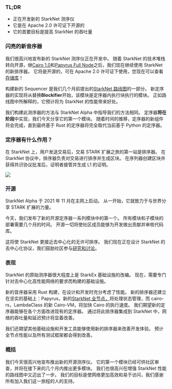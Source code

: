 ### TL;DR

* 正在开发新的 StarkNet 测序仪
* 它是在 Apache 2.0 许可证下开源的
* 它的首要目标是提高 StarkNet 的吞吐量

### 闪亮的新音序器

我们很高兴地宣布新的 StarkNet 测序仪正在开发中。 随着 StarkNet 的技术堆栈转向开源，继[Cairo 1.0](https://medium.com/starkware/open-sourcing-cairo-1-0-b3100a664bb0)和[Papyrus Full Node](https://medium.com/starkware/papyrus-an-open-source-starknet-full-node-396f7cd90202)之后，我们现在继续使用 StarkNet 的新排序器。 它将是开源的，可在 Apache 2.0 许可证下使用，您现在可以查看[存储库](https://github.com/starkware-libs/blockifier)！

构建新的 Sequencer 是我们几个月前提出的[StarkNet 路线图](https://medium.com/starkware/starknet-performance-roadmap-bb7aae14c7de)的一部分。 新定序器的实现将从替换**Blockifier**开始，该模块是定序器内执行块执行的模块。 正如路线图中所解释的，它预计将为 StarkNet 的性能带来好处。

我们构建此测序器的方法与 StarkNet Alpha 中指导我们的方法相同。 定序器**将在阶段**中实现，我们今天分享它的第一个模块。 随着时间的推移，定序器的新组件将会完成，直到最终基于 Rust 的定序器将完全取代当前基于 Python 的定序器。

### 定序器有什么作用？

在 StarkNet 上，用户发送交易后，交易 STARK 扩展之旅的第一站是排序器。 在 StarkNet 协议中，排序器负责对交易进行排序并生成区块。 在序列器创建区块并获得共识协议批准后，证明者接管并生成 L1 的证明。

![](/assets/1_ndrekwqunjixo_wskdeycw-1.png)

### 开源

StarkNet Alpha 于 2021 年 11 月在主网上启动。 从一开始，它就致力于与世界分享 STARK 扩展的力量。

今天，我们发布了新的开源定序器一系列模块中的第一个。 所有模块和子模块的部署需要几个月的时间。 开源一切将使社区成员能够为开发做出贡献并审核代码库。

这将使 StarkNet 更接近去中心化的无许可排序。 我们现在正在设计 StarkNet 的去中心化协议，我们鼓励社区参与[研究和讨论](https://community.starknet.io/t/starknet-decentralized-protocol-consensus/5386)。

### 表现

StarkNet 的原始测序器很大程度上是 StarkEx 基础设施的改编。 现在，需要专门针对去中心化高性能网络的要求而构建的基础设施。

新的音序器采用 Rust 构建，在设计和开发时充分考虑了性能。 新的排序器还建立在坚实的基础上：Papyrus，新的[StarkNet 全节点，](https://medium.com/starkware/papyrus-an-open-source-starknet-full-node-396f7cd90202)将处理状态管理，而 cairo-rs，LambdaClass 的新 Cairo-VM，将加快 Cairo 的执行速度。 我们期望新的定序器能够在各个方面改进现有的定序器。 通过将此排序器集成到 StarkNet 中，网络的吞吐量和延迟预计将显着改善。

我们还期望其他基础设施和开发工具能够使用新的排序器来改善开发体验。 预计全节点性能以及所有测试框架都会得到改善。

### 概括

我们今天很高兴地宣布推出新的开源测序仪。 它的第一个模块已经可供社区审查，并将在接下来的几个月内推出更多模块。 我们也很高兴在增强 StarkNet 性能的路线图中又迈出了一步。 我们的目标是使网络更加高效和易于访问，我们感谢所有加入我们这一旅程的人的支持。